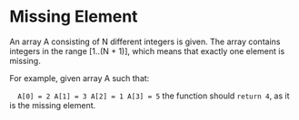 # Missing Element

An array A consisting of N different integers is given. The array contains integers in the range [1..(N + 1)], which means that exactly one element is missing.

For example, given array A such that:

`  A[0] = 2
  A[1] = 3
  A[2] = 1
  A[3] = 5`
the function should `return 4`, as it is the missing element.
